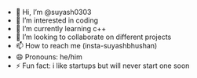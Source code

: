 - 👋 Hi, I’m @suyash0303
- 👀 I’m interested in coding 
- 🌱 I’m currently learning c++ 
- 💞️ I’m looking to collaborate on different projects 
- 📫 How to reach me (insta-suyashbhushan)
- 😄 Pronouns: he/him
- ⚡ Fun fact: i like startups but will never start one soon

<!---
suyash0303/suyash0303 is a ✨ special ✨ repository because its `README.md` (this file) appears on your GitHub profile.
You can click the Preview link to take a look at your changes.
--->

